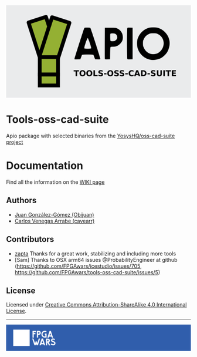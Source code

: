 [![](https://github.com/FPGAwars/tools-oss-cad-suite/raw/main/wiki/Logos/Apio-tool-oss-cad-suite-github.png)](https://github.com/FPGAwars/tools-oss-cad-suite/wiki)

# Tools-oss-cad-suite

Apio package with selected binaries from the [YosysHQ/oss-cad-suite project](https://github.com/YosysHQ/oss-cad-suite-build)

# Documentation


Find all the information on the [WIKI page](https://github.com/FPGAwars/tools-oss-cad-suite/wiki)

## Authors

* [Juan González-Gómez (Obijuan)](https://github.com/Obijuan)
* [Carlos Venegas Arrabe (cavearr)](https://github.com/cavearr)  


## Contributors
* [zapta](https://github.com/zapta) Thanks for a great work, stabilizing and including more tools
* [Sam] Thanks to OSX arm64 issues @ProbabilityEngineer at github (https://github.com/FPGAwars/icestudio/issues/705, https://github.com/FPGAwars/tools-oss-cad-suite/issues/5)

## License

Licensed under [Creative Commons Attribution-ShareAlike 4.0 International License](http://creativecommons.org/licenses/by-sa/4.0/).


-------
[![](https://github.com/FPGAwars/icestudio-wiki/raw/main/Logos/fgpawars-banner.svg)](https://fpgawars.github.io/)
